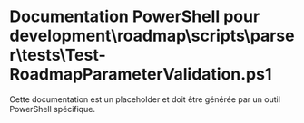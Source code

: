 # Documentation PowerShell pour development\roadmap\scripts\parser\tests\Test-RoadmapParameterValidation.ps1

Cette documentation est un placeholder et doit être générée par un outil PowerShell spécifique.
